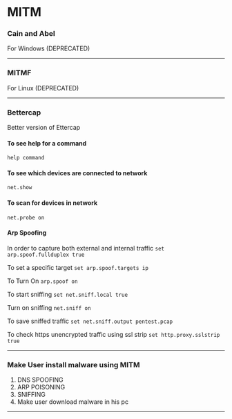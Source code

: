 # MITM

### Cain and Abel

For Windows (DEPRECATED)

***

### MITMF

For Linux (DEPRECATED)

***

### Bettercap

Better version of Ettercap

#### To see help for a command

`help command`

#### To see which devices are connected to network

`net.show`

#### To scan for devices in network

`net.probe on`

#### Arp Spoofing

In order to capture both external and internal traffic `set arp.spoof.fullduplex true`

To set a specific target `set arp.spoof.targets ip`

To Turn On `arp.spoof on`

To start sniffing `set net.sniff.local true`

Turn on sniffing `net.sniff on`

To save sniffed traffic `set net.sniff.output pentest.pcap`

To check https unencrypted traffic using ssl strip `set http.proxy.sslstrip true`

***

### Make User install malware using MITM

1. DNS SPOOFING
2. ARP POISONING
3. SNIFFING
4. Make user download malware in his pc

***
